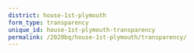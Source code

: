 ```yaml
---
district: house-1st-plymouth
form_type: transparency
unique_id: house-1st-plymouth-transparency
permalink: /2020bq/house-1st-plymouth/transparency/
---
```

